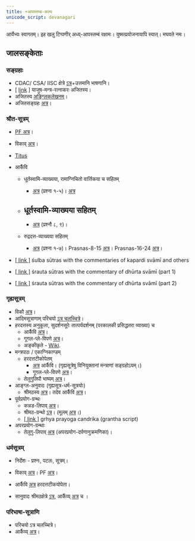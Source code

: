 ```yaml
---
title: +आपस्तम्ब-कल्पः  
unicode_script: devanagari  
---
```


आर्येभ्यः स्वागतम्। इह खलु टिप्पणीर् अध्य्-आपस्तम्बं रक्षामः। युष्मत्प्रयोजनायापि स्यात्। मघवते नमः।

## जालसङ्केताः
### सङ्ग्रहाः
- CDAC/ CSA/ IISC क्षेत्रे [ऽत्र](http://bhoomi.csa.iisc.ernet.in:8080/ihg/eLearning/web/ivp.jsp)+उत्तमानि भाषणानि।
- \[ [link](https://archive.org/stream/prasiddha-veda-mantra-sangrahaH/yajusha_mantra-ratnAkaraH_2012_07_26#page/n0/mode/2up) \] याजुष-मन्त्र-रत्नाकरः अजितस्य।
- अजितस्य [अङ्ग्लिकलेखनम्](https://apastamba.wordpress.com/2013/08/23/order-purvangas/)।
- अजितसङ्ग्रहः [अत्र](https://archive.org/details/apastamba)।

### श्रौत-सूत्रम्
- [PF अत्र](http://peterffreund.com/Vedic_Literature/kalpa/shrauta/apastamba_shrauta_sutram.html)।
- विकाव् [अत्र](https://sa.wikisource.org/wiki/%E0%A4%86%E0%A4%AA%E0%A4%B8%E0%A5%8D%E0%A4%A4%E0%A4%AE%E0%A5%8D%E0%A4%AC%E0%A5%80%E0%A4%AF%E0%A4%82_%E0%A4%B6%E0%A5%8D%E0%A4%B0%E0%A5%8C%E0%A4%A4%E0%A4%B8%E0%A5%82%E0%A4%A4%E0%A5%8D%E0%A4%B0%E0%A4%AE%E0%A5%8D)।  
    
- [Titus](http://titus.uni-frankfurt.de/texte/etcs/ind/aind/ved/yvs/apss/apss.htm)  
    
- आर्कैवि
    - धूर्तस्वामि-व्याख्यया, रामाग्निचितो वार्त्तिकया च सहितम्
        - [अत्र](https://archive.org/stream/apastamba/ApastambaSrautaSutraDhurta1#page/n1/mode/2up) (प्रश्ना १-५)। [अत्र](https://archive.org/details/in.ernet.dli.2015.368553)  
            
    - धूर्तस्वामि-व्याख्यया सहितम्
        -   
            
        - [अत्र](https://ia601901.us.archive.org/24/items/in.ernet.dli.2015.383388/2015.383388.Apastamba-Srauta.pdf) (प्रश्नौ ८, ९)।
    - रुद्रदत्त-व्याख्यया सहितम्
        - [अत्र](https://archive.org/stream/TheSrautaSutraOfApastambaVol.1/The-Srauta-Sutra-of-Apastamba%2CVol.1#page/n5/mode/2up)  (प्रश्ना १-७)। Prasnas-8-15 [अत्र](https://archive.org/details/in.ernet.dli.2015.311945)। Prasnas-16-24 [अत्र](https://archive.org/details/in.ernet.dli.2015.405530)।
            
- [\[ link \]](http://www.archive.org/download/apastamba/ApastambaShulbhaSutra.pdf) śulba sūtras with the commentaries of kapardi svāmī and others
- [\[ link \]](http://www.archive.org/download/apastamba/ApastambaSrautaSutraDhurta1.pdf) śrauta sūtras with the commentary of dhūrta svāmī (part 1)
- [\[ link \]](http://www.archive.org/download/apastamba/ApastambaSrautaSutraDhurta2.pdf) śrauta sūtras with the commentary of dhūrta svāmī (part 2)

### गृह्यसूत्रम्
- विकौ [अत्र](https://sa.wikisource.org/wiki/%E0%A4%95%E0%A4%B2%E0%A5%8D%E0%A4%AA%E0%A4%83/%E0%A4%97%E0%A5%83%E0%A4%B9%E0%A5%8D%E0%A4%AF%E0%A4%B8%E0%A5%82%E0%A4%A4%E0%A5%8D%E0%A4%B0%E0%A4%BE%E0%A4%A3%E0%A4%BF/01)।
- आदिमसूत्राणाम् परिचयो [ऽत्र चलच्चित्रे](https://www.youtube.com/watch?v=M22F5yQ1qz4&index=4&list=PLhPjckGlZ7rQq5o6DI7HQp0Q5n6e94tAW)।
- हरदत्तस्य अनुकूला, सुदर्शनसूरेः तात्पर्यदर्शनम् (परकालकी प्रसिद्धतरा व्याख्या) च 
    - आर्कैवि [अत्र](https://archive.org/stream/APASTHAMBAGRUHYASUTRAMSUDARSHANAHARADATHA/APASTHAMBA%20GRUHYASUTRAM%20%28SUDARSHANA%2CHARADATHA%29#page/n5/mode/2up)। 
    - गूगल-प्ले-विपणे [अत्र](https://play.google.com/store/books/details?id=AbyRCwAAQBAJ)।
    - अङ्कीकृते \- [Wiki](https://sa.wikisource.org/wiki/%E0%A4%86%E0%A4%AA%E0%A4%B8%E0%A5%8D%E0%A4%A4%E0%A4%AE%E0%A5%8D%E0%A4%AC_%E0%A4%97%E0%A5%83%E0%A4%B9%E0%A5%8D%E0%A4%AF%E0%A4%B8%E0%A5%82%E0%A4%A4%E0%A5%8D%E0%A4%B0%E0%A4%BE%E0%A4%A3%E0%A4%BF,_%E0%A4%B9%E0%A4%B0%E0%A4%A6%E0%A4%A4%E0%A5%8D%E0%A4%A4%E0%A4%B8%E0%A5%8D%E0%A4%AF_%E0%A4%85%E0%A4%A8%E0%A5%81%E0%A4%95%E0%A5%82%E0%A4%B2%E0%A4%BE,_%E0%A4%B8%E0%A5%81%E0%A4%A6%E0%A4%B0%E0%A5%8D%E0%A4%B6%E0%A4%A8%E0%A4%B8%E0%A5%82%E0%A4%B0%E0%A5%87%E0%A4%83_%E0%A4%A4%E0%A4%BE%E0%A4%A4%E0%A5%8D%E0%A4%AA%E0%A4%B0%E0%A5%8D%E0%A4%AF%E0%A4%A6%E0%A4%B0%E0%A5%8D%E0%A4%B6%E0%A4%A8%E0%A4%AE%E0%A5%8D_%E0%A4%9A).
- मन्त्रपाठः / एकाग्निकाण्डम्
    - हरदत्तटीकोपेतम्
        - [अत्र](https://archive.org/stream/apastamba/EkagniKandam#page/n11/mode/2up) आर्कैवि। (गृह्यसूत्रेषु विनियुक्तानां मन्त्राणां सङ्ग्रहोऽयम्।)
        - गूगल-प्ले-विपणे [अत्र](https://play.google.com/store/books/details?id=wL6RCwAAQBAJ)।
    - तेलुगुलिपौ भाष्यम् [अत्र](https://archive.org/details/MANTRAPANNABHASHYAM)।
- आङ्ग्ल-अनुवादः (गृह्यसूत्र-धर्म-सूत्रयोः)
    - श्रीमठस्य  [अत्र](http://www.srimatham.com/uploads/5/5/4/9/5549439/apastamba__dharma_grihya_sutras.pdf)। तदेव आर्कैवि [अत्र](https://archive.org/details/apastamba__dharma_grihya_sutras)।
- पूर्वप्रयोग-ग्रन्थः
    - कन्नड-लिपाव् [अत्र](https://archive.org/details/ApastambaPurvaPrayogaKannadaScriptSanskritLanguage)।
    - श्रीमठ-ग्रन्थो [ऽत्र](https://archive.org/details/apastamba_pUrva_prayoga_srImaTham_2012)। (मूलम् [अत्र](http://www.australiancouncilofhinduclergy.com/uploads/5/5/4/9/5549439/apastamba_p.prayoga.pdf)।)
    - [\[ link \]](http://www.archive.org/download/apastamba/ApastambaGrihyaPrayogaCandrika-GranthamScript.pdf) grhya prayoga candrika (grantha script)
- अपरप्रयोग-ग्रन्थाः
    - तेलुगु-लिपाव् [अत्र](https://archive.org/details/AparaPrayogaDarpananukramanika.pdf) (अपरप्रयोग-दर्पणानुक्रमणिका)।

### धर्मसूत्रम्
- निर्देशः \- प्रश्नः, पटलः, सूत्रम्।
- विकाव् [अत्र](https://sa.wikisource.org/wiki/%E0%A4%86%E0%A4%AA%E0%A4%B8%E0%A5%8D%E0%A4%A4%E0%A4%AE%E0%A5%8D%E0%A4%AC-%E0%A4%A7%E0%A4%B0%E0%A5%8D%E0%A4%AE%E0%A4%B8%E0%A5%82%E0%A4%A4%E0%A5%8D%E0%A4%B0%E0%A4%AE%E0%A5%8D)। PF [अत्र](http://peterffreund.com/Vedic_Literature/kalpa/dharma/apastamba_dharma_sutra.html)।  
    
- आर्कैवि [अत्र](https://archive.org/stream/apastamba/ApastambaDharmaSutram#page/n0/mode/2up) हरदत्तटीकयोपेता।
- सानुवादः श्रीमठक्षेत्रे [ऽत्र](http://www.srimatham.com/uploads/5/5/4/9/5549439/apastamba__dharma_grihya_sutras.pdf), आर्कैव्य् [अत्र](https://archive.org/details/ApastambaGRhyasUtraHaradattaAnukUlaSudarshanaAchAryaTAtparyadarshanaChinnasvAmI1926) च ।

### परिभाषा-सूत्राणि
-  परिचयो ऽत्र चलच्चित्रे।
- आर्कैव्य् [अत्र](https://archive.org/details/in.ernet.dli.2015.273855)।  
